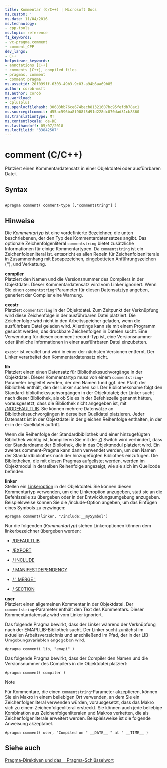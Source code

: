```yaml
---
title: Kommentar (C/C++) | Microsoft Docs
ms.custom: ''
ms.date: 11/04/2016
ms.technology:
- cpp-tools
ms.topic: reference
f1_keywords:
- vc-pragma.comment
- comment_CPP
dev_langs:
- C++
helpviewer_keywords:
- annotations [C++]
- comments [C++], compiled files
- pragmas, comment
- comment pragma
ms.assetid: 20f099ff-6303-49b3-9c03-a94b6aa69b85
author: corob-msft
ms.author: corob
ms.workload:
- cplusplus
ms.openlocfilehash: 30683bb76ce674becb81321607bc95fefdb78ac1
ms.sourcegitcommit: d55ac596ba8f908f5d91d228dc070dad31cb8360
ms.translationtype: MT
ms.contentlocale: de-DE
ms.lasthandoff: 05/07/2018
ms.locfileid: "33842507"
---
```

# <a name="comment-cc"></a>comment (C/C++)
Platziert einen Kommentardatensatz in einer Objektdatei oder ausführbaren Datei.  
  
## <a name="syntax"></a>Syntax  
  
```  
  
#pragma comment( comment-type [,"commentstring"] )  
```  
  
## <a name="remarks"></a>Hinweise  
 Die *Kommentartyp* ist eine vordefinierte Bezeichner, die unten beschriebenen, der den Typ des Kommentardatensatzes angibt. Das optionale Zeichenfolgenliteral `commentstring` bietet zusätzliche Informationen für einige Kommentartypen. Da `commentstring` ist ein Zeichenfolgenliteral ist, entspricht es allen Regeln für Zeichenfolgenliterale in Zusammenhang mit Escapezeichen, eingebetteten Anführungszeichen (**"**), und Verkettung.  
  
 **compiler**  
 Platziert den Namen und die Versionsnummer des Compilers in der Objektdatei. Dieser Kommentardatensatz wird vom Linker ignoriert. Wenn Sie einen `commentstring`-Parameter für diesen Datensatztyp angeben, generiert der Compiler eine Warnung.  
  
 **exestr**  
 Platziert `commentstring` in der Objektdatei. Zum Zeitpunkt der Verknüpfung wird diese Zeichenfolge in der ausführbaren Datei platziert. Die Zeichenfolge wird nicht in den Arbeitsspeicher geladen, wenn die ausführbare Datei geladen wird. Allerdings kann sie mit einem Programm gesucht werden, das druckbare Zeichenfolgen in Dateien sucht. Eine Verwendung für diesen comment-record-Typ ist, eine Versionsnummer oder ähnliche Informationen in einer ausführbaren Datei einzubetten.  
  
 `exestr` ist veraltet und wird in einer der nächsten Versionen entfernt. Der Linker verarbeitet den Kommentardatensatz nicht.  
  
 **lib**  
 Platziert einen einen Datensatz für Bibliothekssuchvorgänge in der Objektdatei. Dieser Kommentartyp muss von einem `commentstring`-Parameter begleitet werden, der den Namen (und ggf. den Pfad) der Bibliothek enthält, den der Linker suchen soll. Der Bibliotheksname folgt den Standard-bibliothekssuchvorgängen in der Objektdatei; der Linker sucht nach dieser Bibliothek, als ob Sie es in der Befehlszeile genannt hätten, vorausgesetzt, dass die Bibliothek nicht angegeben ist, mit [/NODEFAULTLIB](../build/reference/nodefaultlib-ignore-libraries.md). Sie können mehrere Datensätze an Bibliothekssuchvorgängen in derselben Quelldatei platzieren. Jeder Datensatz ist in der Objektdatei in der gleichen Reihenfolge enthalten, in der er in der Quelldatei auftritt.  
  
 Wenn die Reihenfolge der Standardbibliothek und einer hinzugefügten Bibliothek wichtig ist, kompilieren Sie mit der [Zl](../build/reference/zl-omit-default-library-name.md) Switch wird verhindert, dass der Standardname der Bibliothek, die in das Objektmodul platziert wird. Ein zweites comment-Pragma kann dann verwendet werden, um den Namen der Standardbibliothek nach der hinzugefügten Bibliothek einzufügen. Die Bibliotheken, die mit diesen Pragmas aufgelistet werden, werden im Objektmodul in derselben Reihenfolge angezeigt, wie sie sich im Quellcode befinden.  
  
 **linker**  
 Stellen ein [Linkeroption](../build/reference/linker-options.md) in der Objektdatei. Sie können diesen Kommentartyp verwenden, um eine Linkeroption anzugeben, statt sie an die Befehlszeile zu übergeben oder in der Entwicklungsumgebung anzugeben. Beispielsweise können Sie die /include-Option angeben, um das Einfügen eines Symbols zu erzwingen:  
  
```  
#pragma comment(linker, "/include:__mySymbol")  
```  
  
 Nur die folgenden (*Kommentartyp*) stehen Linkeroptionen können dem linkerbezeichner übergeben werden:  
  
-   [/DEFAULTLIB](../build/reference/defaultlib-specify-default-library.md)  
  
-   [/EXPORT](../build/reference/export-exports-a-function.md)  
  
-   [/ INCLUDE](../build/reference/include-force-symbol-references.md)  
  
-   [/ MANIFESTDEPENDENCY](../build/reference/manifestdependency-specify-manifest-dependencies.md)  
  
-   [/ ' MERGE '](../build/reference/merge-combine-sections.md)  
  
-   [/ SECTION](../build/reference/section-specify-section-attributes.md)  
  
 **user**  
 Platziert einen allgemeinen Kommentar in der Objektdatei. Der `commentstring`-Parameter enthält den Text des Kommentars. Dieser Kommentardatensatz wird vom Linker ignoriert.  
  
 Das folgende Pragma bewirkt, dass der Linker während der Verknüpfung nach der EMAPI.LIB-Bibliothek sucht. Der Linker sucht zunächst im aktuellen Arbeitsverzeichnis und anschließend im Pfad, der in der LIB-Umgebungsvariablen angegeben wird.  
  
```  
#pragma comment( lib, "emapi" )  
```  
  
 Das folgende Pragma bewirkt, dass der Compiler den Namen und die Versionsnummer des Compilers in die Objektdatei platziert:  
  
```  
#pragma comment( compiler )  
```  
  
> [!NOTE]
>  Für Kommentare, die einen `commentstring`-Parameter akzeptieren, können Sie ein Makro in einem beliebigen Ort verwenden, an dem Sie ein Zeichenfolgenliteral verwenden würden, vorausgesetzt, dass das Makro sich zu einem Zeichenfolgenliteral erstreckt. Sie können auch jede beliebige Kombination aus Zeichenfolgenliteralen und Makros verketten, die als Zeichenfolgenliterale erweitert werden. Beispielsweise ist die folgende Anweisung akzeptabel.  
  
```  
#pragma comment( user, "Compiled on " __DATE__ " at " __TIME__ )   
```  
  
## <a name="see-also"></a>Siehe auch  
 [Pragma-Direktiven und das __Pragma-Schlüsselwort](../preprocessor/pragma-directives-and-the-pragma-keyword.md)